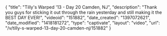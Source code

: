 {
    "title": "Tilly's Warped '13 - Day 20 Camden, NJ",
    "description": "Thank you guys for sticking it out through the rain yesterday and still making it the BEST DAY EVER!",
    "videoid": "151882",
    "date_created": "1397072621",
    "date_modified": "1418181272",
    "type": "captivate",
    "layout": "video",
    "url": "\/v\/tilly-s-warped-13-day-20-camden-nj\/151882"
}